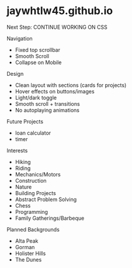 # jaywhtlw45.github.io

Next Step:
    CONTINUE WORKING ON CSS


Navigation
- Fixed top scrollbar
- Smooth Scroll
- Collapse on Mobile

Design
- Clean layout with sections (cards for projects)
- Hover effects on buttons/images
- Light/dark toggle
- Smooth scroll + transitions
- No autoplaying animations

Future Projects
- loan calculator
- timer

Interests
- Hiking
- Riding
- Mechanics/Motors
- Construction
- Nature
- Building Projects
- Abstract Problem Solving
- Chess
- Programming
- Family Gatherings/Barbeque

Planned Backgrounds
- Alta Peak
- Gorman
- Holister Hills
- The Dunes